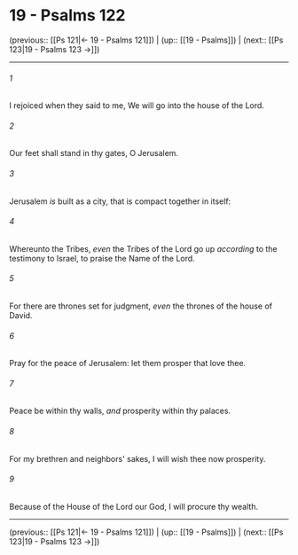 # 19 - Psalms 122

(previous:: [[Ps 121|← 19 - Psalms 121]]) | (up:: [[19 - Psalms]]) | (next:: [[Ps 123|19 - Psalms 123 →]])

***


###### 1 
I rejoiced when they said to me, We will go into the house of the Lord. 

###### 2 
Our feet shall stand in thy gates, O Jerusalem. 

###### 3 
Jerusalem _is_ built as a city, that is compact together in itself: 

###### 4 
Whereunto the Tribes, _even_ the Tribes of the Lord go up _according_ to the testimony to Israel, to praise the Name of the Lord. 

###### 5 
For there are thrones set for judgment, _even_ the thrones of the house of David. 

###### 6 
Pray for the peace of Jerusalem: let them prosper that love thee. 

###### 7 
Peace be within thy walls, _and_ prosperity within thy palaces. 

###### 8 
For my brethren and neighbors' sakes, I will wish thee now prosperity. 

###### 9 
Because of the House of the Lord our God, I will procure thy wealth.

***

(previous:: [[Ps 121|← 19 - Psalms 121]]) | (up:: [[19 - Psalms]]) | (next:: [[Ps 123|19 - Psalms 123 →]])
